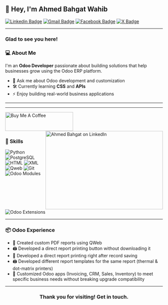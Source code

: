 ## 👋 Hey, I'm Ahmed Bahgat Wahib

[![Linkedin Badge](https://img.shields.io/badge/-LinkedIn-0e76a8?style=flat-square&logo=Linkedin&logoColor=white)](https://www.linkedin.com/in/ahmed-bahgat-wahib-948895365/)
[![Gmail Badge](https://img.shields.io/badge/-ahmed.bahgat.wahib@gmail.com-c14438?style=flat-square&logo=Gmail&logoColor=white)](mailto:ahmed.bahgat.wahib@gmail.com)
[![Facebook Badge](https://img.shields.io/badge/Facebook-1877F2?style=flat-square&logo=facebook&logoColor=white)](https://www.facebook.com/ahmd.bhjat.918631?locale=ar_AR)
[![X Badge](https://img.shields.io/badge/X-000000?style=flat-square&logo=twitter&logoColor=white)](https://x.com/Ahmed_B_Wahib)

---
### Glad to see you here! 
### 💻 About Me

I'm an **Odoo Developer** passionate about building solutions that help businesses grow using the Odoo ERP platform.

- 💬 Ask me about Odoo development and customization  
- 🛠️ Currently learning **CSS** and **APIs**  
- ⚡ Enjoy building real-world business applications

---



<hr>

<a href="https://www.buymeacoffee.com/iampavangandhi" target="_blank">
  <img src="https://cdn.buymeacoffee.com/buttons/v2/default-yellow.png" alt="Buy Me A Coffee" height="60px" width="217px">
</a>

<a href="https://www.linkedin.com/in/ahmed-bahgat-wahib-948895365/" target="_blank">
  <img align="right" height="250" width="375" alt="Ahmed Bahgat on LinkedIn" src="https://raw.githubusercontent.com/iampavangandhi/iampavangandhi/master/gifs/coder.gif" />
</a>

### 🚀 Skills

![Python](https://img.shields.io/badge/-Python-3776AB?style=flat-square&logo=python&logoColor=white)
![PostgreSQL](https://img.shields.io/badge/-PostgreSQL-336791?style=flat-square&logo=postgresql&logoColor=white)
![HTML](https://img.shields.io/badge/-HTML-E34F26?style=flat-square&logo=html5&logoColor=white)
![XML](https://img.shields.io/badge/-XML-00618A?style=flat-square&logo=xml&logoColor=white)
![Qweb](https://img.shields.io/badge/-QWeb-875A7B?style=flat-square)
![Git](https://img.shields.io/badge/-Git-F05032?style=flat-square&logo=git&logoColor=white)
![Odoo Modules](https://img.shields.io/badge/-Custom%20Modules-7142f4?style=flat-square)
![Odoo Extensions](https://img.shields.io/badge/-Modules%20Extension-228B22?style=flat-square)

---
### 📦 Odoo Experience

- 🧾 Created custom PDF reports using QWeb  
- 🖨️ Developed a direct report printing button without downloading it  
- 💾 Developed a direct report printing right after record saving  
- 🖨️ Developed different report templates for the same report (thermal & dot-matrix printers)  
- 🧩 Customized Odoo apps (Invoicing, CRM, Sales, Inventory) to meet specific business needs without breaking upgrade compatibility  

---

<div align="center">

### Thank you for visiting! Get in touch.

</div>
